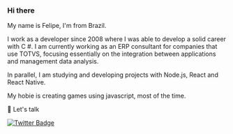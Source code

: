 ### Hi there 

My name is Felipe, I'm from Brazil.

I work as a developer since 2008 where I was able to develop a solid career with C #.
I am currently working as an ERP consultant for companies that use TOTVS, focusing essentially on the integration between applications and management data analysis.

In parallel, I am studying and developing projects with Node.js, React and React Native.

My hobie is creating games using javascript, most of the time.

💬 Let's talk 

[![Twitter Badge](https://img.shields.io/badge/-Twitter-1ca0f1?style=flat-square&labelColor=1ca0f1&logo=twitter&logoColor=white&link=https://twitter.com/felipecsaraiva)](https://twitter.com/felipecsaraiva)
